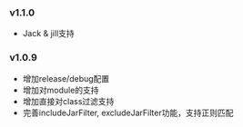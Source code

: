 ### v1.1.0
 * Jack & jill支持

### v1.0.9
 * 增加release/debug配置
 * 增加对module的支持
 * 增加直接对class过滤支持
 * 完善includeJarFilter, excludeJarFilter功能，支持正则匹配